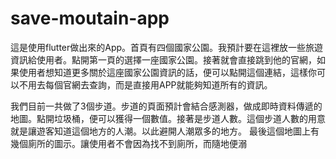 # save-moutain-app
這是使用flutter做出來的App。首頁有四個國家公園。我預計要在這裡放一些旅遊資訊給使用者。點開第一頁的選擇一座國家公園。接著就會直接跳到他的官網，如果使用者想知道更多關於這座國家公園資訊的話，便可以點開這個連結，這樣你可以不用去每個官網去查詢，而是直接用APP就能夠知道所有的資訊。

我們目前一共做了3個步道。步道的頁面預計會結合感測器，做成即時資料傳遞的地圖。點開垃圾桶，便可以獲得一個數值。接著是步道人數。這個步道人數的用意就是讓遊客知道這個地方的人潮。以此避開人潮眾多的地方。 最後這個地圖上有幾個廁所的圖示。讓使用者不會因為找不到廁所，而隨地便溺
